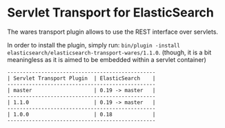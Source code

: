 Servlet Transport for ElasticSearch
==================================

The wares transport plugin allows to use the REST interface over servlets.

In order to install the plugin, simply run: `bin/plugin -install elasticsearch/elasticsearch-transport-wares/1.1.0`. (though, it is a bit meaningless as it is aimed to be embedded within a servlet container)

    ------------------------------------------------
    | Servlet Transport Plugin  | ElasticSearch    |
    ------------------------------------------------
    | master                    | 0.19 -> master   |
    ------------------------------------------------
    | 1.1.0                     | 0.19 -> master   |
    ------------------------------------------------
    | 1.0.0                     | 0.18             |
    ------------------------------------------------

